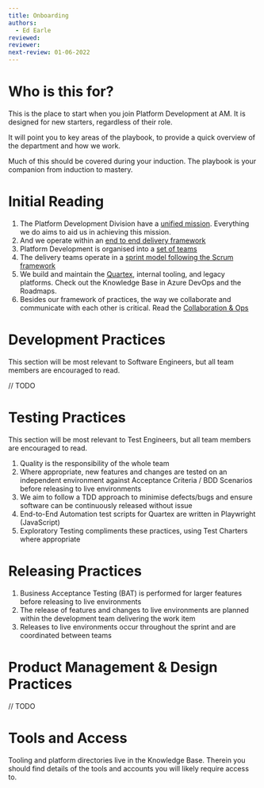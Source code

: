 ```yaml
---
title: Onboarding
authors: 
  - Ed Earle
reviewed: 
reviewer:
next-review: 01-06-2022
---
```


# Who is this for?
This is the place to start when you join Platform Development at AM. It is designed for new starters, regardless of their role.

It will point you to key areas of the playbook, to provide a quick overview of the department and how we work.

Much of this should be covered during your induction. The playbook is your companion from induction to mastery.

# Initial Reading

1. The Platform Development Division have a [unified mission](/1.-Welcome/Mission). Everything we do aims to aid us in achieving this mission.
1. And we operate within an [end to end delivery framework](/2.-Delivery-Framework/)
1. Platform Development is organised into a [set of teams](/3.-Sprints-&-Teams/Team-Structure)
1. The delivery teams operate in a [sprint model following the Scrum framework](/3.-Sprints-&-Teams/)
1. We build and maintain the [Quartex](https://www.quartexcollections.com/), internal tooling, and legacy platforms. Check out the Knowledge Base in Azure DevOps and the Roadmaps.
1. Besides our framework of practices, the way we collaborate and communicate with each other is critical. Read the [Collaboration & Ops](/5.-Collaboration-&-Ops/)

# Development Practices
This section will be most relevant to Software Engineers, but all team members are encouraged to read.

// TODO

# Testing Practices
This section will be most relevant to Test Engineers, but all team members are encouraged to read.

1. Quality is the responsibility of the whole team
1. Where appropriate, new features and changes are tested on an independent environment against Acceptance Criteria / BDD Scenarios before releasing to live environments
1. We aim to follow a TDD approach to minimise defects/bugs and ensure software can be continuously released without issue
1. End-to-End Automation test scripts for Quartex are written in Playwright (JavaScript)
1. Exploratory Testing compliments these practices, using Test Charters where appropriate

# Releasing Practices
1. Business Acceptance Testing (BAT) is performed for larger features before releasing to live environments
1. The release of features and changes to live environments are planned within the development team delivering the work item
1. Releases to live environments occur throughout the sprint and are coordinated between teams

# Product Management & Design Practices
// TODO

# Tools and Access
Tooling and platform directories live in the Knowledge Base. Therein you should find details of the tools and accounts you will likely require access to.
